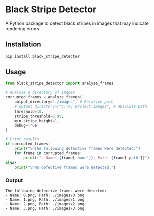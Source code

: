 # Black Stripe Detector

A Python package to detect black stripes in images that may indicate rendering errors.

## Installation

```bash
pip install black_stripe_detector
```

## Usage

```python
from black_stripe_detector import analyze_frames

# Analyze a directory of images
corrupted_frames = analyze_frames(
    output_directory="./images", # Relative path
    # output_directory=r"C:\my_project\images", # Absolute path
    threshold=10,
    stripe_threshold=0.99,
    min_stripe_height=1,
    debug=True
)

# Print results
if corrupted_frames:
    print("\nThe following defective frames were detected:")
    for frame in corrupted_frames:
        print(f"- Name: {frame['name']}, Path: {frame['path']}")
else:
    print("\nNo defective frames were detected.")
```

### Output

```
The following defective frames were detected:
- Name: 0.png, Path: ./images\0.png
- Name: 1.png, Path: ./images\1.png
- Name: 2.png, Path: ./images\2.png
- Name: 3.png, Path: ./images\3.png
```

